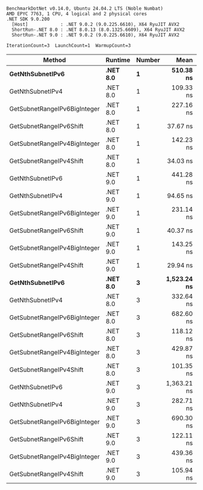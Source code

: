 ```

BenchmarkDotNet v0.14.0, Ubuntu 24.04.2 LTS (Noble Numbat)
AMD EPYC 7763, 1 CPU, 4 logical and 2 physical cores
.NET SDK 9.0.200
  [Host]            : .NET 9.0.2 (9.0.225.6610), X64 RyuJIT AVX2
  ShortRun-.NET 8.0 : .NET 8.0.13 (8.0.1325.6609), X64 RyuJIT AVX2
  ShortRun-.NET 9.0 : .NET 9.0.2 (9.0.225.6610), X64 RyuJIT AVX2

IterationCount=3  LaunchCount=1  WarmupCount=3  

```
| Method                       | Runtime  | Number | Mean        | Error      | StdDev    | Min         | Max         | Gen0   | Allocated |
|----------------------------- |--------- |------- |------------:|-----------:|----------:|------------:|------------:|-------:|----------:|
| **GetNthSubnetIPv6**             | **.NET 8.0** | **1**      |   **510.38 ns** |  **69.456 ns** |  **3.807 ns** |   **506.03 ns** |   **513.13 ns** | **0.0410** |     **696 B** |
| GetNthSubnetIPv4             | .NET 8.0 | 1      |   109.33 ns |   7.901 ns |  0.433 ns |   108.90 ns |   109.77 ns | 0.0095 |     160 B |
| GetSubnetRangeIPv6BigInteger | .NET 8.0 | 1      |   227.16 ns |  46.141 ns |  2.529 ns |   225.16 ns |   230.01 ns | 0.0257 |     432 B |
| GetSubnetRangeIPv6Shift      | .NET 8.0 | 1      |    37.67 ns |   4.085 ns |  0.224 ns |    37.49 ns |    37.92 ns | 0.0095 |     160 B |
| GetSubnetRangeIPv4BigInteger | .NET 8.0 | 1      |   142.23 ns |   8.525 ns |  0.467 ns |   141.70 ns |   142.60 ns | 0.0124 |     208 B |
| GetSubnetRangeIPv4Shift      | .NET 8.0 | 1      |    34.03 ns |   1.536 ns |  0.084 ns |    33.94 ns |    34.11 ns | 0.0105 |     176 B |
| GetNthSubnetIPv6             | .NET 9.0 | 1      |   441.28 ns |  26.850 ns |  1.472 ns |   439.83 ns |   442.77 ns | 0.0381 |     640 B |
| GetNthSubnetIPv4             | .NET 9.0 | 1      |    94.65 ns |   4.634 ns |  0.254 ns |    94.36 ns |    94.80 ns | 0.0095 |     160 B |
| GetSubnetRangeIPv6BigInteger | .NET 9.0 | 1      |   231.14 ns |   5.599 ns |  0.307 ns |   230.86 ns |   231.46 ns | 0.0257 |     432 B |
| GetSubnetRangeIPv6Shift      | .NET 9.0 | 1      |    40.37 ns |   2.578 ns |  0.141 ns |    40.26 ns |    40.53 ns | 0.0095 |     160 B |
| GetSubnetRangeIPv4BigInteger | .NET 9.0 | 1      |   143.25 ns |  21.178 ns |  1.161 ns |   141.92 ns |   144.06 ns | 0.0124 |     208 B |
| GetSubnetRangeIPv4Shift      | .NET 9.0 | 1      |    29.94 ns |   2.730 ns |  0.150 ns |    29.81 ns |    30.11 ns | 0.0105 |     176 B |
| **GetNthSubnetIPv6**             | **.NET 8.0** | **3**      | **1,523.24 ns** | **105.780 ns** |  **5.798 ns** | **1,519.51 ns** | **1,529.92 ns** | **0.1278** |    **2168 B** |
| GetNthSubnetIPv4             | .NET 8.0 | 3      |   332.64 ns |  18.806 ns |  1.031 ns |   331.51 ns |   333.53 ns | 0.0286 |     480 B |
| GetSubnetRangeIPv6BigInteger | .NET 8.0 | 3      |   682.60 ns |  34.453 ns |  1.889 ns |   680.65 ns |   684.42 ns | 0.0772 |    1296 B |
| GetSubnetRangeIPv6Shift      | .NET 8.0 | 3      |   118.12 ns |  15.781 ns |  0.865 ns |   117.22 ns |   118.95 ns | 0.0286 |     480 B |
| GetSubnetRangeIPv4BigInteger | .NET 8.0 | 3      |   429.87 ns |  22.963 ns |  1.259 ns |   428.42 ns |   430.68 ns | 0.0372 |     624 B |
| GetSubnetRangeIPv4Shift      | .NET 8.0 | 3      |   101.35 ns |  11.263 ns |  0.617 ns |   100.93 ns |   102.06 ns | 0.0315 |     528 B |
| GetNthSubnetIPv6             | .NET 9.0 | 3      | 1,363.21 ns | 261.217 ns | 14.318 ns | 1,353.55 ns | 1,379.66 ns | 0.1183 |    2000 B |
| GetNthSubnetIPv4             | .NET 9.0 | 3      |   282.71 ns |   4.085 ns |  0.224 ns |   282.45 ns |   282.87 ns | 0.0286 |     480 B |
| GetSubnetRangeIPv6BigInteger | .NET 9.0 | 3      |   690.30 ns |  81.900 ns |  4.489 ns |   687.57 ns |   695.48 ns | 0.0772 |    1296 B |
| GetSubnetRangeIPv6Shift      | .NET 9.0 | 3      |   122.11 ns |  29.640 ns |  1.625 ns |   120.52 ns |   123.76 ns | 0.0286 |     480 B |
| GetSubnetRangeIPv4BigInteger | .NET 9.0 | 3      |   439.36 ns |  56.479 ns |  3.096 ns |   437.30 ns |   442.92 ns | 0.0372 |     624 B |
| GetSubnetRangeIPv4Shift      | .NET 9.0 | 3      |   105.94 ns |  29.994 ns |  1.644 ns |   104.06 ns |   107.10 ns | 0.0315 |     528 B |
